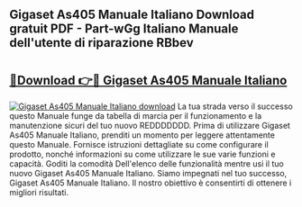 ## Gigaset As405 Manuale Italiano Download gratuit PDF - Part-wGg Italiano Manuale dell'utente di riparazione RBbev

# <h2><a href="http://dfblni.blite.top/?on=Gigaset+As405+Manuale+Italiano">🔗Download 👉🔴 Gigaset As405 Manuale Italiano</a></h2>

[![Gigaset As405 Manuale Italiano download](https://i.imgur.com/lujVjoI.png)](http://dfblni.blite.top/?on=Gigaset+As405+Manuale+Italiano)
La tua strada verso il successo questo Manuale funge da tabella di marcia per il funzionamento e la manutenzione sicuri del tuo nuovo REDDDDDDD. Prima di utilizzare Gigaset As405 Manuale Italiano, prenditi un momento per leggere attentamente questo Manuale. Fornisce istruzioni dettagliate su come configurare il prodotto, nonché informazioni su come utilizzare le sue varie funzioni e capacità. Goditi la comodità Dell'elenco delle funzionalità mentre usi il tuo nuovo Gigaset As405 Manuale Italiano. Siamo impegnati nel tuo successo, Gigaset As405 Manuale Italiano. Il nostro obiettivo è consentirti di ottenere i migliori risultati.

